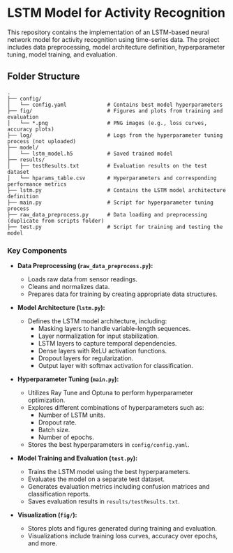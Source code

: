 # LSTM Model for Activity Recognition

This repository contains the implementation of an LSTM-based neural network model for activity recognition using time-series data. The project includes data preprocessing, model architecture definition, hyperparameter tuning, model training, and evaluation.

## Folder Structure
```
.
├── config/
│   └── config.yaml             # Contains best model hyperparameters
├── fig/                        # Figures and plots from training and evaluation
│   └── *.png                   # PNG images (e.g., loss curves, accuracy plots)
├── log/                        # Logs from the hyperparameter tuning process (not uploaded)
├── model/
│   └── lstm_model.h5           # Saved trained model
├── results/
│   ├── testResults.txt         # Evaluation results on the test dataset
│   └── hparams_table.csv       # Hyperparameters and corresponding performance metrics
├── lstm.py                     # Contains the LSTM model architecture definition
├── main.py                     # Script for hyperparameter tuning process
├── raw_data_preprocess.py      # Data loading and preprocessing (duplicate from scripts folder)
├── test.py                     # Script for training and testing the model
```

### Key Components

- **Data Preprocessing (`raw_data_preprocess.py`):**
  - Loads raw data from sensor readings.
  - Cleans and normalizes data.
  - Prepares data for training by creating appropriate data structures.

- **Model Architecture (`lstm.py`):**
  - Defines the LSTM model architecture, including:
    - Masking layers to handle variable-length sequences.
    - Layer normalization for input stabilization.
    - LSTM layers to capture temporal dependencies.
    - Dense layers with ReLU activation functions.
    - Dropout layers for regularization.
    - Output layer with softmax activation for classification.

- **Hyperparameter Tuning (`main.py`):**
  - Utilizes Ray Tune and Optuna to perform hyperparameter optimization.
  - Explores different combinations of hyperparameters such as:
    - Number of LSTM units.
    - Dropout rate.
    - Batch size.
    - Number of epochs.
  - Stores the best hyperparameters in `config/config.yaml`.

- **Model Training and Evaluation (`test.py`):**
  - Trains the LSTM model using the best hyperparameters.
  - Evaluates the model on a separate test dataset.
  - Generates evaluation metrics including confusion matrices and classification reports.
  - Saves evaluation results in `results/testResults.txt`.

- **Visualization (`fig/`):**
  - Stores plots and figures generated during training and evaluation.
  - Visualizations include training loss curves, accuracy over epochs, and more.